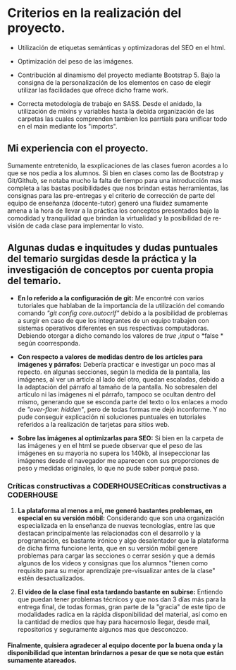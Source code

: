 # Criterios en la realización del proyecto.

- Utilización de etiquetas semánticas y optimizadoras del SEO en el html.
- Optimización del peso de las imágenes.
- Contribución al dinamismo del proyecto mediante Bootstrap 5. Bajo la consigna de la personalización de los elementos en caso de elegir utilizar las facilidades que ofrece dicho frame work.

- Correcta metodología de trabajo en SASS. Desde el anidado, la utilización de mixins y variables hasta la debida organización de las carpetas las cuales comprenden tambien los parrtials para unificar todo en el main mediante los "imports".

## Mi experiencia con el proyecto.

Sumamente entretenido, la esxplicaciones de las clases fueron acordes a lo que se nos pedia a los alumnos. Si bien en clases como las de Bootstrap y Git/Github, se notaba mucho la falta de tiempo para una introducción mas completa a las bastas posibilidades que nos brindan estas herramientas, las consignas para las pre-entregas y el criterio de corrección de parte del equipo de enseñanza (docente-tutor) generó una fluidez sumamente amena a la hora de llevar a la práctica los conceptos presentados bajo la comodidad y tranquilidad que brindan la virtualidad y la posibilidad de re-visión de cada clase para implementar lo visto.

## Algunas dudas e inquitudes y dudas puntuales del temario surgidas desde la práctica y la investigación de conceptos por cuenta propia del temario.

- **En lo referido a la configuración de git:**
Me encontré con varios tutoriales que hablaban de la importancia de la utilización del comando comando *"git config core.autocrlf"* debido a la posibilidad de problemas a surgir en caso de que los integrantes de un equipo trabajen con sistemas operativos diferentes en sus respectivas computadoras. Debiendo otorgar a dicho comando los valores de *true* ,*input* o *false * según coorresponda.

- **Con respecto a valores de medidas dentro de los articles para imágenes y párrafos:**
Debería practicar e investigar un poco mas al repecto. en algunas secciones, según la medida de la pantalla, las imágenes, al ver un article al lado del otro, quedan escaladas, debido a la adaptación del párrafo al tamaño de la pantalla. No sobresalen del artículo ni las imágenes ni el párrafo, tampoco se ocultan dentro del mismo, generando que se esconda parte del texto o los enlaces a modo de *"over-flow: hidden"*, pero de todas formas me dejó inconforme. Y no pude conseguir explicación ni soluciones puntuales en tutoriales referidos a la realización de tarjetas para sitios web.

- **Sobre las imágenes al optimizarlas para SEO:**
Si bien en la carpeta de las imágenes y en el html se puede observar que el peso de las imágenes en su mayoria no supera los 140kb, al insepeccionar las imágenes desde el navegador me aparecen con sus proporciones de peso y medidas originales, lo que no pude saber porqué pasa.

### Críticas constructivas a CODERHOUSECríticas constructivas a CODERHOUSE

1. **La plataforma al menos a mi, me generó bastantes problemas, en especial en su versión móbil:**
Considerando que son una organización especializada en la enseñanza de nuevas tecnologías, entre las que destacan principalmente las relacionadas con el desarrollo y la programación, es bastante irónico y algo desalentador que la plataforma de dicha firma funcione lenta, que en su versión móbil genere problemas para cargar las secciones o cerrar sesión y que a demás algunos de los videos y consignas que los alumnos "tienen como requisito para su mejor aprendizaje pre-visualizar antes de la clase" estén desactualizados.

2. **El video de la clase final esta tardando bastante en subirse:**
Entiendo que puedan tener problemas técnicos y que nos dan 3 días más para la entrega final, de todas formas, gran parte de la "gracia" de este tipo de modalidades radica en la rápida disponibilidad del material, así como en la cantidad de medios que hay para hacernoslo llegar, desde mail, repositorios y seguramente algunos mas que desconozco.

#### Finalmente, quisiera agradecer al equipo docente por la buena onda y la disponibilidad que intentan brindarnos a pesar de que se nota que están sumamente atareados.
